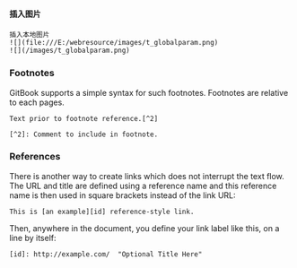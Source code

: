 #### 插入图片
```
插入本地图片
![](file:///E:/webresource/images/t_globalparam.png)
![](/images/t_globalparam.png)
```
### Footnotes

GitBook supports a simple syntax for such footnotes. Footnotes are relative to each pages.

```
Text prior to footnote reference.[^2]

[^2]: Comment to include in footnote.
```

### References

There is another way to create links which does not interrupt the text flow. The URL and title are defined using a reference name and this reference name is then used in square brackets instead of the link URL:

```
This is [an example][id] reference-style link.
```

Then, anywhere in the document, you define your link label like this, on a line by itself:

```
[id]: http://example.com/  "Optional Title Here"
```

